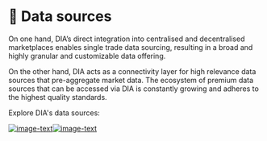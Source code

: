 # 🔎 Data sources

On one hand, DIA’s direct integration into centralised and decentralised marketplaces enables single trade data sourcing, resulting in a broad and highly granular and customizable data offering.&#x20;

On the other hand, DIA acts as a connectivity layer for high relevance data sources that pre-aggregate market data. The ecosystem of premium data sources that can be accessed via DIA is constantly growing and adheres to the highest quality standards.

Explore DIA's data sources:

[![image-text](https://content.diadata.org/wp-content/uploads/2022/03/natively-aggregated.svg)](natively-sourced-data.md)[![image-text](https://content.diadata.org/wp-content/uploads/2022/03/premium-data.svg)](premium-providers.md)
